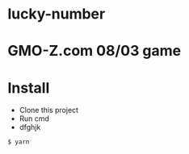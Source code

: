# lucky-number

# GMO-Z.com 08/03 game

# Install

- Clone this project
- Run cmd
- dfghjk

```bash
$ yarn
```

